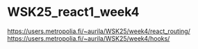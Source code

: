 # WSK25_react1_week4

https://users.metropolia.fi/~aurila/WSK25/week4/react_routing/
https://users.metropolia.fi/~aurila/WSK25/week4/hooks/
